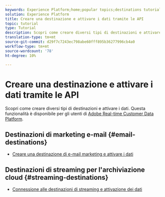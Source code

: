 ```yaml
---
keywords: Experience Platform;home;popular topics;destinations tutorial
solution: Experience Platform
title: Creare una destinazione e attivare i dati tramite le API
topic: tutorial
type: Tutorial
description: Scopri come creare diversi tipi di destinazioni e attivare i dati.
translation-type: tm+mt
source-git-commit: d29f7c7243ec798abe60fff895b36277996cb4a0
workflow-type: tm+mt
source-wordcount: '78'
ht-degree: 10%

---
```



# Creare una destinazione e attivare i dati tramite le API

Scopri come creare diversi tipi di destinazioni e attivare i dati. Questa funzionalità è disponibile per gli utenti di [Adobe  Real-time Customer Data Platform](https://docs.adobe.com/content/help/it-IT/experience-platform/rtcdp/overview.html).

## Destinazioni di marketing e-mail {#email-destinations}

* [Creare una destinazione di e-mail marketing e attivare i dati](../destinations/api/email-marketing.md)

## Destinazioni di streaming per l&#39;archiviazione cloud {#streaming-destinations}

* [Connessione alle destinazioni di streaming e attivazione dei dati](../destinations/api/streaming-destinations.md)